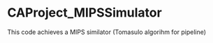 CAProject_MIPSSimulator
=======================

This code achieves a MIPS similator (Tomasulo algorihm for pipeline)
